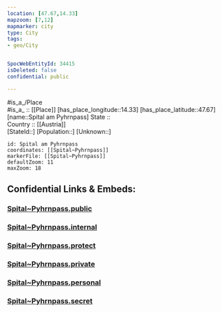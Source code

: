 ```yaml
---
location: [47.67,14.33] 
mapzoom: [7,12] 
mapmarker: city 
type: City
tags:
- geo/City


SpocWebEntityId: 34415
isDeleted: false
confidential: public

---
```

#is_a_/Place  
#is_a_ :: [[Place]] 
[has_place_longitude::14.33] 
[has_place_latitude::47.67] 
[name::Spital am Pyhrnpass] 
State ::  
Country :: [[Austria]]  
[StateId::] 
[Population::] 
[Unknown::] 


```leaflet
id: Spital am Pyhrnpass
coordinates: [[Spital~Pyhrnpass]] 
markerFile: [[Spital~Pyhrnpass]] 
defaultZoom: 11 
maxZoom: 18
```


## Confidential Links & Embeds: 

### [Spital~Pyhrnpass.public](/_public/\Earth\Continent\Europe\Europe~Central\Austria\Austrias_States\Oberösterreich\CitySpital~Pyhrnpass.public.md) 

### [Spital~Pyhrnpass.internal](/_internal/\Earth\Continent\Europe\Europe~Central\Austria\Austrias_States\Oberösterreich\CitySpital~Pyhrnpass.internal.md) 

### [Spital~Pyhrnpass.protect](/_protect/\Earth\Continent\Europe\Europe~Central\Austria\Austrias_States\Oberösterreich\CitySpital~Pyhrnpass.protect.md) 

### [Spital~Pyhrnpass.private](/_private/\Earth\Continent\Europe\Europe~Central\Austria\Austrias_States\Oberösterreich\CitySpital~Pyhrnpass.private.md) 

### [Spital~Pyhrnpass.personal](/_personal/\Earth\Continent\Europe\Europe~Central\Austria\Austrias_States\Oberösterreich\CitySpital~Pyhrnpass.personal.md) 

### [Spital~Pyhrnpass.secret](/_secret/\Earth\Continent\Europe\Europe~Central\Austria\Austrias_States\Oberösterreich\CitySpital~Pyhrnpass.secret.md)


